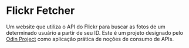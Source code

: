 # Flickr Fetcher
Um website que utiliza o API do Flickr para buscar as fotos de um determinado usuário a partir de seu ID. Este é um projeto designado pelo [Odin Project](https://www.theodinproject.com/lessons/ruby-on-rails-flickr-api) como aplicação prática de noções de consumo de APIs.